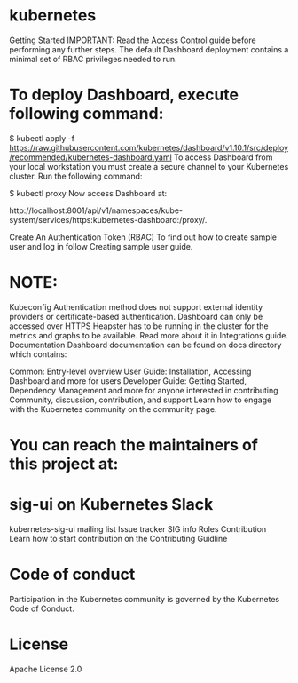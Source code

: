 # kubernetes
Getting Started
IMPORTANT: Read the Access Control guide before performing any further steps. The default Dashboard deployment contains a minimal set of RBAC privileges needed to run.

# To deploy Dashboard, execute following command:

$ kubectl apply -f https://raw.githubusercontent.com/kubernetes/dashboard/v1.10.1/src/deploy/recommended/kubernetes-dashboard.yaml
To access Dashboard from your local workstation you must create a secure channel to your Kubernetes cluster. Run the following command:

$ kubectl proxy
Now access Dashboard at:

http://localhost:8001/api/v1/namespaces/kube-system/services/https:kubernetes-dashboard:/proxy/.

Create An Authentication Token (RBAC)
To find out how to create sample user and log in follow Creating sample user guide.

# NOTE:

Kubeconfig Authentication method does not support external identity providers or certificate-based authentication.
Dashboard can only be accessed over HTTPS
Heapster has to be running in the cluster for the metrics and graphs to be available. Read more about it in Integrations guide.
Documentation
Dashboard documentation can be found on docs directory which contains:

Common: Entry-level overview
User Guide: Installation, Accessing Dashboard and more for users
Developer Guide: Getting Started, Dependency Management and more for anyone interested in contributing
Community, discussion, contribution, and support
Learn how to engage with the Kubernetes community on the community page.

# You can reach the maintainers of this project at:

# sig-ui on Kubernetes Slack
kubernetes-sig-ui mailing list
Issue tracker
SIG info
Roles
Contribution
Learn how to start contribution on the Contributing Guidline

# Code of conduct
Participation in the Kubernetes community is governed by the Kubernetes Code of Conduct.

# License
Apache License 2.0

